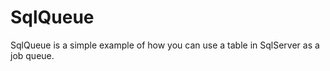 SqlQueue
========

SqlQueue is a simple example of how you can use a table in SqlServer as a job queue.
